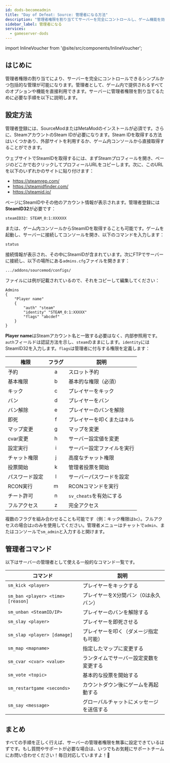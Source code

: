 ```yaml
---
id: dods-becomeadmin
title: "Day of Defeat: Source: 管理者になる方法"
description: "管理者権限を割り当ててサーバーを完全にコントロールし、ゲーム機能を効果的に管理する方法を発見 → 今すぐ詳しく学ぼう"
sidebar_label: 管理者になる
services:
  - gameserver-dods
---
```


import InlineVoucher from '@site/src/components/InlineVoucher';



## はじめに

管理者権限の割り当てにより、サーバーを完全にコントロールできるシンプルかつ包括的な管理が可能になります。管理者として、ゲーム内で提供されるすべてのオプションや機能を直接利用できます。サーバーに管理者権限を割り当てるために必要な手順を以下に説明します。

<InlineVoucher />



## 設定方法

管理者登録には、SourceModまたはMetaModのインストールが必須です。さらに、SteamアカウントのSteam IDが必要になります。Steam IDを取得する方法はいくつかあり、外部サイトを利用するか、ゲーム内コンソールから直接取得することができます。


ウェブサイトでSteamIDを取得するには、まずSteamプロフィールを開き、ページのどこかで右クリックしてプロフィールURLをコピーします。次に、このURLを以下のいずれかのサイトに貼り付けます：

- https://steamrep.com/
- https://steamidfinder.com/
- https://steamid.io/

ページにSteamIDやその他のアカウント情報が表示されます。管理者登録には**SteamID32**が必要です：

```
steamID32: STEAM_0:1:XXXXXX
```

または、ゲーム内コンソールからSteamIDを取得することも可能です。ゲームを起動し、サーバーに接続してコンソールを開き、以下のコマンドを入力します：

```
status
```

接続情報が表示され、その中にSteamIDが含まれています。次にFTPでサーバーに接続し、以下の場所にある`admins.cfg`ファイルを開きます：

```
.../addons/sourcemod/configs/
```

ファイルには例が記載されているので、それをコピーして編集してください：

```
Admins
{
	"Player name"
	{
		"auth" "steam"
		"identity" "STEAM_0:1:XXXXX"
		"flags" "abcdef"
	}
}
```

**Player name**はSteamアカウント名と一致する必要はなく、内部参照用です。`auth`フィールドは認証方法を示し、`steam`のままにします。`identity`にはSteamID32を入力します。`flags`は管理者に付与する権限を定義します：

| 権限          | フラグ | 説明                     |
|-------------|:----:|------------------------|
| 予約         | a    | スロット予約               |
| 基本権限      | b    | 基本的な権限（必須）         |
| キック       | c    | プレイヤーをキック           |
| バン         | d    | プレイヤーをバン             |
| バン解除      | e    | プレイヤーのバンを解除         |
| 即死         | f    | プレイヤーを叩くまたはキル      |
| マップ変更    | g    | マップを変更               |
| cvar変更     | h    | サーバー設定値を変更          |
| 設定実行      | i    | サーバー設定ファイルを実行       |
| チャット権限  | j    | 高度なチャット権限            |
| 投票開始      | k    | 管理者投票を開始             |
| パスワード設定 | l    | サーバーパスワードを設定        |
| RCON実行     | m    | RCONコマンドを実行           |
| チート許可    | n    | `sv_cheats`を有効にする      |
| フルアクセス  | z    | 完全アクセス               |

複数のフラグを組み合わせることも可能です（例：キック権限は`bc`）。フルアクセスの場合は`z`のみを使用してください。管理者メニューはチャットで`admin`、またはコンソールで`sm_admin`と入力すると開けます。



## 管理者コマンド

以下はサーバーの管理者として使える一般的なコマンド一覧です。

| コマンド                           | 説明                                     |
| --------------------------------- | --------------------------------------- |
| `sm_kick <player>`                | プレイヤーをキックする                   |
| `sm_ban <player> <time> [reason]` | プレイヤーをX分間バン（0は永久バン）      |
| `sm_unban <SteamID/IP>`           | プレイヤーのバンを解除する                |
| `sm_slay <player>`                | プレイヤーを即死させる                    |
| `sm_slap <player> [damage]`       | プレイヤーを叩く（ダメージ指定も可能）      |
| `sm_map <mapname>`                | 指定したマップに変更する                   |
| `sm_cvar <cvar> <value>`          | ランタイムでサーバー設定変数を変更する       |
| `sm_vote <topic>`                 | 基本的な投票を開始する                     |
| `sm_restartgame <seconds>`        | カウントダウン後にゲームを再起動する          |
| `sm_say <message>`                | グローバルチャットにメッセージを送信する       |



## まとめ

すべての手順を正しく行えば、サーバーの管理者権限を無事に設定できているはずです。もし質問やサポートが必要な場合は、いつでもお気軽にサポートチームにお問い合わせください！毎日対応していますよ！🙂

<InlineVoucher />